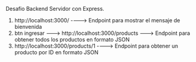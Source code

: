 Desafio Backend Servidor con Express. 

1. http://localhost:3000/  ----> Endpoint para mostrar el mensaje de bienvenida 
2. btn ingresar ---> http://localhost:3000/products ---> Endpoint para obtener todos los productos en formato JSON
3. http://localhost:3000/products/1 ----> Endpoint para obtener un producto por ID en formato JSON
